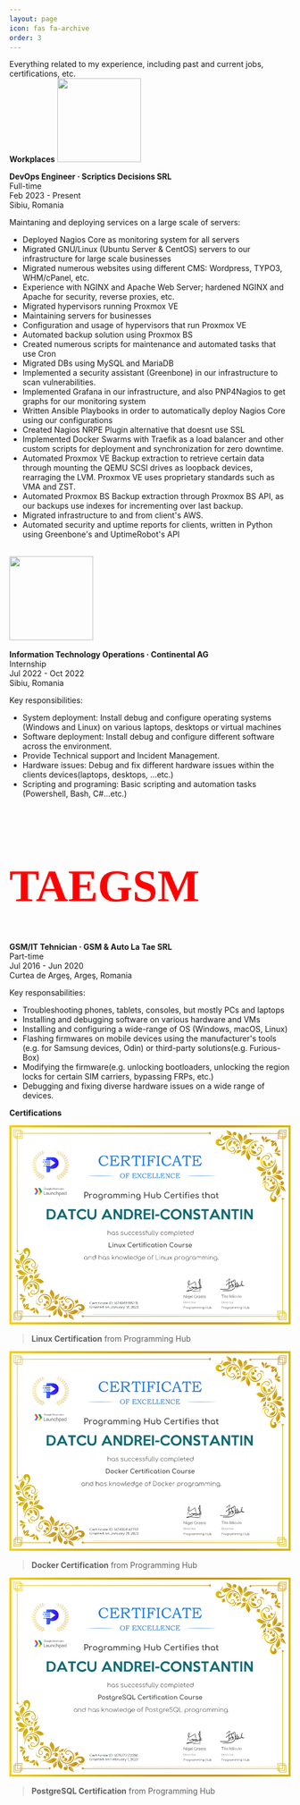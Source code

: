 ```yaml
---
layout: page
icon: fas fa-archive
order: 3
---
```


Everything related to my experience, including past and current jobs, certifications, etc.
<br>
**Workplaces**
<img src="https://scriptics.ro/img/scriptics-team-img.ab2150b0.svg" width=150 height=150>

**DevOps Engineer · Scriptics Decisions SRL**<br>
Full-time<br>
Feb 2023 - Present<br>
Sibiu, Romania<br>

Maintaning and deploying services on a large scale of servers:
- Deployed Nagios Core as monitoring system for all servers
- Migrated GNU/Linux (Ubuntu Server & CentOS) servers to our infrastructure for large scale businesses
- Migrated numerous websites using different CMS: Wordpress, TYPO3, WHM/cPanel, etc.
- Experience with NGINX and Apache Web Server; hardened NGINX and Apache for security, reverse proxies, etc.
- Migrated hypervisors running Proxmox VE
- Maintaining servers for businesses
- Configuration and usage of hypervisors that run Proxmox VE
- Automated backup solution using Proxmox BS
- Created numerous scripts for maintenance and automated tasks that use Cron
- Migrated DBs using MySQL and MariaDB
- Implemented a security assistant (Greenbone) in our infrastructure to scan vulnerabilities.
- Implemented Grafana in our infrastructure, and also PNP4Nagios to get graphs for our monitoring system
- Written Ansible Playbooks in order to automatically deploy Nagios Core using our configurations
- Created Nagios NRPE Plugin alternative that doesnt use SSL
- Implemented Docker Swarms with Traefik as a load balancer and other custom scripts for deployment and synchronization for zero downtime.
- Automated Proxmox VE Backup extraction to retrieve certain data through mounting the QEMU SCSI drives as loopback devices, rearraging the LVM. Proxmox VE uses proprietary standards such as VMA and ZST.
- Automated Proxmox BS Backup extraction through Proxmox BS API, as our backups use indexes for incrementing over last backup.
- Migrated infrastructure to and from client's AWS.
- Automated security and uptime reports for clients, written in Python using Greenbone's and UptimeRobot's API
<br>

<img src="https://www.carlogos.org/tire-logos/continental-logo-gold-jumping-horse.png" width=150 height=150>


**Information Technology Operations · Continental AG**<br>
Internship<br>
Jul 2022 - Oct 2022<br>
Sibiu, Romania<br>

Key responsibilities:

- System deployment: Install debug and configure operating systems (Windows and Linux) on various laptops, desktops or virtual machines
- Software deployment: Install debug and configure different software across the environment.
- Provide Technical support and Incident Management.
- Hardware issues: Debug and fix different hardware issues within the clients devices(laptops, desktops, ...etc.)
- Scripting and programing: Basic scripting and automation tasks (Powershell, Bash, C#...etc.)


<h1 style="font-family:impact;color:red;font-size:80px">TAEGSM</h1>

**GSM/IT Tehnician · GSM & Auto La Tae SRL**<br>
Part-time<br>
Jul 2016 - Jun 2020<br>
Curtea de Argeş, Argeş, Romania<br>

Key responsabilities:

- Troubleshooting phones, tablets, consoles, but mostly PCs and laptops
- Installing and debugging software on various hardware and VMs
- Installing and configuring a wide-range of OS (Windows, macOS, Linux)
- Flashing firmwares on mobile devices using the manufacturer's tools
(e.g. for Samsung devices, Odin) or third-party solutions(e.g. Furious-Box)
- Modifying the firmware(e.g. unlocking bootloaders, unlocking the region
locks for certain SIM carriers, bypassing FRPs, etc.)
- Debugging and fixing diverse hardware issues on a wide range of 
devices.


**Certifications**<br>

![Linux.png](/assets/images/Linux-2.png)
> **Linux Certification** from Programming Hub
    
![Docker.png](/assets/images/Docker.png)
> **Docker Certification** from Programming Hub

![PostgreSQL.png](/assets/images/PostgreSQL.png)
> **PostgreSQL Certification** from Programming Hub


